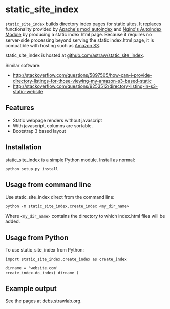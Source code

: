 # static_site_index

`static_site_index` builds directory index pages for static sites. It
replaces functionality provided by [Apache's mod_autoindex](http://httpd.apache.org/docs/trunk/mod/mod_autoindex.html)
and [Nginx's AutoIndex Module](http://wiki.nginx.org/NginxHttpAutoindexModule) by producing a static index.html page. Because it requires no server-side processing beyond serving the static index.html page, it is compatible with hosting such as [Amazon S3](http://docs.aws.amazon.com/AmazonS3/latest/dev/HowDoIWebsiteConfiguration.html).

static_site_index is hosted at [github.com/astraw/static_site_index](https://github.com/astraw/static_site_index).

Similar software:

* http://stackoverflow.com/questions/5897505/how-can-i-provide-directory-listings-for-those-viewing-my-amazon-s3-based-static
* http://stackoverflow.com/questions/9253512/directory-listing-in-s3-static-website

## Features

* Static webpage renders without javascript
* With javascript, columns are sortable.
* Bootstrap 3 based layout

## Installation

static_site_index is a simple Python module. Install as normal:

    python setup.py install

## Usage from command line

Use static_site_index direct from the command line:

    python -m static_site_index.create_index <my_dir_name>

Where `<my_dir_name>` contains the directory to which index.html files
will be added.

## Usage from Python

To use static_site_index from Python:

    import static_site_index.create_index as create_index

    dirname = 'website.com'
    create_index.do_index( dirname )

## Example output

See the pages at [debs.strawlab.org](http://debs.strawlab.org/).
